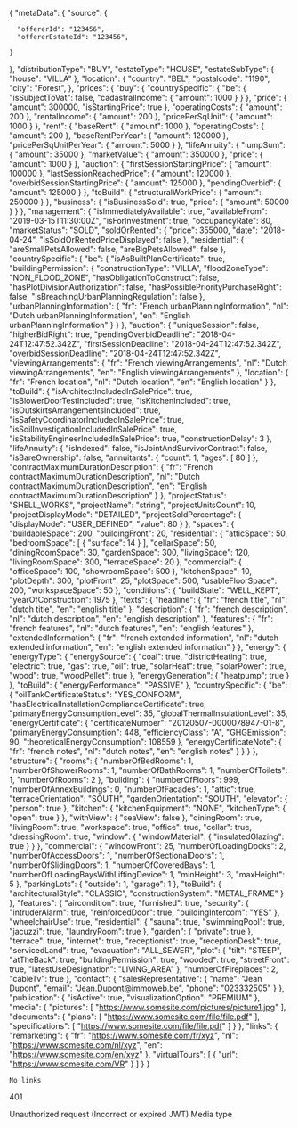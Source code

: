 {
  "metaData": {
    "source": {

      "offererId": "123456",
      "offererEstateId": "123456",

    }
  },
  "distributionType": "BUY",
  "estateType": "HOUSE",
  "estateSubType": {
    "house": "VILLA"
  },
  "location": {
    "country": "BEL",
    "postalcode": "1190",
    "city": "Forest",
  },
  "prices": {
    "buy": {
      "countrySpecific": {
        "be": {
          "isSubjectToVat": false,
          "cadastralIncome": {
            "amount": 1000
          }
        }
      },
      "price": {
        "amount": 300000,
        "isStartingPrice": true
      },
      "operatingCosts": {
        "amount": 200
      },
      "rentalIncome": {
        "amount": 200
      },
      "pricePerSqUnit": {
        "amount": 1000
      }
    },
    "rent": {
      "baseRent": {
        "amount": 1000
      },
      "operatingCosts": {
        "amount": 200
      },
      "baseRentPerYear": {
        "amount": 120000
      },
      "pricePerSqUnitPerYear": {
        "amount": 5000
      }
    },
    "lifeAnnuity": {
      "lumpSum": {
        "amount": 35000
      },
      "marketValue": {
        "amount": 350000
      },
      "price": {
        "amount": 1000
      }
    },
    "auction": {
      "firstSessionStartingPrice": {
        "amount": 100000
      },
      "lastSessionReachedPrice": {
        "amount": 120000
      },
      "overbidSessionStartingPrice": {
        "amount": 125000
      },
      "pendingOverbid": {
        "amount": 125000
      }
    },
    "toBuild": {
      "structuralWorkPrice": {
        "amount": 250000
      }
    },
    "business": {
      "isBusinessSold": true,
      "price": {
        "amount": 50000
      }
    }
  },
  "management": {
    "isImmediatelyAvailable": true,
    "availableFrom": "2019-03-15T11:30:00Z",
    "isForInvestment": true,
    "occupancyRate": 80,
    "marketStatus": "SOLD",
    "soldOrRented": {
      "price": 355000,
      "date": "2018-04-24",
      "isSoldOrRentedPriceDisplayed": false
    },
    "residential": {
      "areSmallPetsAllowed": false,
      "areBigPetsAllowed": false
    },
    "countrySpecific": {
      "be": {
        "isAsBuiltPlanCertificate": true,
        "buildingPermission": {
          "constructionType": "VILLA",
          "floodZoneType": "NON_FLOOD_ZONE",
          "hasObligationToConstruct": false,
          "hasPlotDivisionAuthorization": false,
          "hasPossiblePriorityPurchaseRight": false,
          "isBreachingUrbanPlanningRegulation": false
        },
        "urbanPlanningInformation": {
          "fr": "French urbanPlanningInformation",
          "nl": "Dutch urbanPlanningInformation",
          "en": "English urbanPlanningInformation"
        }
      }
    },
    "auction": {
      "uniqueSession": false,
      "higherBidRight": true,
      "pendingOverbidDeadline": "2018-04-24T12:47:52.342Z",
      "firstSessionDeadline": "2018-04-24T12:47:52.342Z",
      "overbidSessionDeadline": "2018-04-24T12:47:52.342Z",
      "viewingArrangements": {
        "fr": "French viewingArrangements",
        "nl": "Dutch viewingArrangements",
        "en": "English viewingArrangements"
      },
      "location": {
        "fr": "French location",
        "nl": "Dutch location",
        "en": "English location"
      }
    },
    "toBuild": {
      "isArchitectIncludedInSalePrice": true,
      "isBlowerDoorTestIncluded": true,
      "isKitchenIncluded": true,
      "isOutskirtsArrangementsIncluded": true,
      "isSafetyCoordinatorIncludedInSalePrice": true,
      "isSoilInvestigationIncludedInSalePrice": true,
      "isStabilityEngineerIncludedInSalePrice": true,
      "constructionDelay": 3
    },
    "lifeAnnuity": {
      "isIndexed": false,
      "isJointAndSurvivorContract": false,
      "isBareOwnership": false,
      "annuitants": {
        "count": 1,
        "ages": [
          80
        ]
      },
      "contractMaximumDurationDescription": {
        "fr": "French contractMaximumDurationDescription",
        "nl": "Dutch contractMaximumDurationDescription",
        "en": "English contractMaximumDurationDescription"
      }
    },
    "projectStatus": "SHELL_WORKS",
    "projectName": "string",
    "projectUnitsCount": 10,
    "projectDisplayMode": "DETAILED",
    "projectSoldPercentage": {
      "displayMode": "USER_DEFINED",
      "value": 80
    }
  },
  "spaces": {
    "buildableSpace": 200,
    "buildingFront": 20,
    "residential": {
      "atticSpace": 50,
      "bedroomSpace": [
        {
          "surface": 14
        }
      ],
      "cellarSpace": 50,
      "diningRoomSpace": 30,
      "gardenSpace": 300,
      "livingSpace": 120,
      "livingRoomSpace": 300,
      "terraceSpace": 20
    },
    "commercial": {
      "officeSpace": 100,
      "showroomSpace": 500
    },
    "kitchenSpace": 10,
    "plotDepth": 300,
    "plotFront": 25,
    "plotSpace": 500,
    "usableFloorSpace": 200,
    "workspaceSpace": 50
  },
  "conditions": {
    "buildState": "WELL_KEPT",
    "yearOfConstruction": 1975
  },
  "texts": {
    "headline": {
      "fr": "french title",
      "nl": "dutch title",
      "en": "english title"
    },
    "description": {
      "fr": "french description",
      "nl": "dutch description",
      "en": "english description"
    },
    "features": {
      "fr": "french features",
      "nl": "dutch features",
      "en": "english features"
    },
    "extendedInformation": {
      "fr": "french extended information",
      "nl": "dutch extended information",
      "en": "english extended information"
    }
  },
  "energy": {
    "energyType": {
      "energySource": {
        "coal": true,
        "districtHeating": true,
        "electric": true,
        "gas": true,
        "oil": true,
        "solarHeat": true,
        "solarPower": true,
        "wood": true,
        "woodPellet": true
      },
      "energyGeneration": {
        "heatpump": true
      }
    },
    "toBuild": {
      "energyPerformance": "PASSIVE"
    },
    "countrySpecific": {
      "be": {
        "oilTankCertificateStatus": "YES_CONFORM",
        "hasElectricalInstallationComplianceCertificate": true,
        "primaryEnergyConsumptionLevel": 35,
        "globalThermalInsulationLevel": 35,
        "energyCertificate": {
          "certificateNumber": "20120507-0000078947-01-8",
          "primaryEnergyConsumption": 448,
          "efficiencyClass": "A",
          "GHGEmission": 90,
          "theoreticalEnergyConsumption": 108559
        },
        "energyCertificateNote": {
          "fr": "french notes",
          "nl": "dutch notes",
          "en": "english notes"
        }
      }
    }
  },
  "structure": {
    "rooms": {
      "numberOfBedRooms": 1,
      "numberOfShowerRooms": 1,
      "numberOfBathRooms": 1,
      "numberOfToilets": 1,
      "numberOfRooms": 2
    },
    "building": {
      "numberOfFloors": 999,
      "numberOfAnnexBuildings": 0,
      "numberOfFacades": 1,
      "attic": true,
      "terraceOrientation": "SOUTH",
      "gardenOrientation": "SOUTH",
      "elevator": {
        "person": true
      },
      "kitchen": {
        "kitchenEquipment": "NONE",
        "kitchenType": {
          "open": true
        }
      },
      "withView": {
        "seaView": false
      },
      "diningRoom": true,
      "livingRoom": true,
      "workspace": true,
      "office": true,
      "cellar": true,
      "dressingRoom": true,
      "window": {
        "windowMaterial": {
          "insulatedGlazing": true
        }
      }
    },
    "commercial": {
      "windowFront": 25,
      "numberOfLoadingDocks": 2,
      "numberOfAccessDoors": 1,
      "numberOfSectionalDoors": 1,
      "numberOfSlidingDoors": 1,
      "numberOfCoveredBays": 1,
      "numberOfLoadingBaysWithLiftingDevice": 1,
      "minHeight": 3,
      "maxHeight": 5
    },
    "parkingLots": {
      "outside": 1,
      "garage": 1
    },
    "toBuild": {
      "architecturalStyle": "CLASSIC",
      "constructionSystem": "METAL_FRAME"
    }
  },
  "features": {
    "aircondition": true,
    "furnished": true,
    "security": {
      "intruderAlarm": true,
      "reinforcedDoor": true,
      "buildingIntercom": "YES"
    },
    "wheelchairUse": true,
    "residential": {
      "sauna": true,
      "swimmingPool": true,
      "jacuzzi": true,
      "laundryRoom": true
    },
    "garden": {
      "private": true
    },
    "terrace": true,
    "internet": true,
    "receptionist": true,
    "receptionDesk": true,
    "servicedLand": true,
    "evacuation": "ALL_SEWER",
    "plot": {
      "tilt": "STEEP",
      "atTheBack": true,
      "buildingPermission": true,
      "wooded": true,
      "streetFront": true,
      "latestUseDesignation": "LIVING_AREA"
    },
    "numberOfFireplaces": 2,
    "cableTv": true
  },
  "contact": {
    "salesRepresentative": {
      "name": "Jean Dupont",
      "email": "Jean.Dupont@immoweb.be",
      "phone": "023332505"
    }
  },
  "publication": {
    "isActive": true,
    "visualizationOption": "PREMIUM"
  },
  "media": {
    "pictures": [
      "https://www.somesite.com/pictures/picture1.jpg"
    ],
    "documents": {
      "plans": [
        "https://www.somesite.com/file/file.pdf"
      ],
      "specifications": [
        "https://www.somesite.com/file/file.pdf"
      ]
    }
  },
  "links": {
    "remarketing": {
      "fr": "https://www.somesite.com/fr/xyz",
      "nl": "https://www.somesite.com/nl/xyz",
      "en": "https://www.somesite.com/en/xyz"
    },
    "virtualTours": [
      {
        "url": "https://www.somesite.com/VR"
      }
    ]
  }
}

	No links
401	

Unauthorized request (Incorrect or expired JWT)
Media type